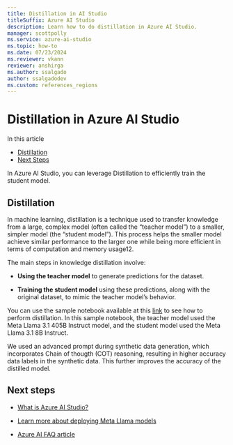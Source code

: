 ```yaml
---
title: Distillation in AI Studio
titleSuffix: Azure AI Studio
description: Learn how to do distillation in Azure AI Studio.
manager: scottpolly
ms.service: azure-ai-studio
ms.topic: how-to
ms.date: 07/23/2024
ms.reviewer: vkann
reviewer: anshirga
ms.author: ssalgado
author: ssalgadodev
ms.custom: references_regions
---
```


# Distillation in Azure AI Studio

In this article
  - [Distillation](#distillation)
  - [Next Steps](#next-steps)

In Azure AI Studio, you can leverage Distillation to efficiently train the student model.

## Distillation

In machine learning, distillation is a technique used to transfer knowledge from a large, complex model (often called the “teacher model”) to a smaller, simpler model (the “student model”). This process helps the smaller model achieve similar performance to the larger one while being more efficient in terms of computation and memory usage12.

The main steps in knowledge distillation involve:

- **Using the teacher model** to generate predictions for the dataset.

- **Training the student model** using these predictions, along with the original dataset, to mimic the teacher model’s behavior.
 
You can use the sample notebook available at this [link](https://aka.ms/meta-llama-3.1-distillation) to see how to perform distillation. In this sample notebook, the teacher model used the Meta Llama 3.1 405B Instruct model, and the student model used the Meta Llama 3.1 8B Instruct.

We used an advanced prompt during synthetic data generation, which incorporates Chain of thougth (COT) reasoning, resulting in higher accuracy data labels in the synthetic data. This further improves the accuracy of the distilled model.

## Next steps
- [What is Azure AI Studio?](../what-is-ai-studio.md)
- [Learn more about deploying Meta Llama models](../how-to/deploy-models-llama.md)

- [Azure AI FAQ article](../faq.yml)